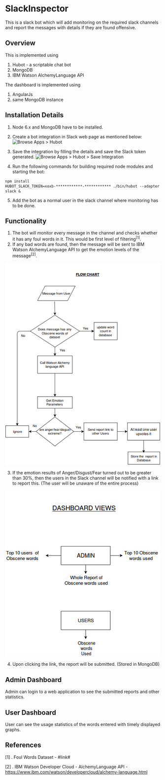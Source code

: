 # SlackInspector

This is a slack bot which will add monitoring on the required slack channels and report the messages with details if they are found offensive.

## Overview
This is implemented using 

1. Hubot - a scriptable chat bot
2. MongoDB
3. IBM Watson AlchemyLanguage API

The dashboard is implemented using

1. AngularJs
2. same MongoDB instance

## Installation Details

1. Node 6.x and MongoDB have to be installed.
2. Create a bot integration in Slack web page as mentioned below:
  ![Browse Apps > Hubot](images/addConfig.png)

3. Save the integration by filling the details and save the Slack token generated.
  ![Browse Apps > Hubot > Save Integration](images/appintegrationsettings.png)

4. Run the following commands for building required node modules and starting the bot:
  ```
  npm install
  HUBOT_SLACK_TOKEN=xoxb-************-************ ./bin/hubot --adapter slack &
  ```
5. Add the bot as a normal user in the slack channel where monitoring has to be done.

## Functionality
1. The bot will monitor every message in the channel and checks whether it has any foul words in it. This would be first level of filtering<sup>[1]</sup>.
2. If any bad words are found, then the message will be sent to IBM Watson AlchemyLanguage API to get the emotion levels of the message<sup>[2]</sup>.

  ![FlowChart](images/flowchart.png)

3. If the emotion results of Anger/Disgust/Fear turned out to be greater than 30%, then the users in the Slack channel will be notified with a link to report this. (The user will be unaware of the entire process)

  ![dashboardview](images/dashboardview.png)

4. Upon clicking the link, the report will be submitted. (Stored in MongoDB)

## Admin Dashboard
  Admin can login to a web application to see the submitted reports and other statistics.
  
## User Dashboard
  User can see the usage statistics of the words entered with timely displayed graphs.
  
## References
[1] . Foul Words Dataset - #link#

[2] . IBM Watson Developer Cloud - AlchemyLanguage API - https://www.ibm.com/watson/developercloud/alchemy-language.html
